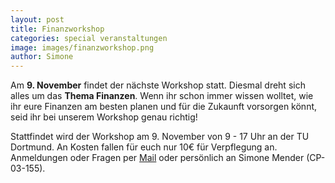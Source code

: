 ```yaml
---
layout: post
title: Finanzworkshop
categories: special veranstaltungen
image: images/finanzworkshop.png
author: Simone
---
```


Am **9. November** findet der nächste Workshop statt. Diesmal dreht sich alles um das **Thema Finanzen**. 
Wenn ihr schon immer wissen wolltet, wie ihr eure Finanzen am besten planen und für die Zukaunft vorsorgen könnt, seid ihr bei unserem Workshop genau richtig!

Stattfindet wird der Workshop am 9. November von 9 - 17 Uhr an der TU Dortmund.
An Kosten fallen für euch nur 10€ für Verpflegung an.
Anmeldungen oder Fragen per [Mail](mailto:workshop@pep-dortmund.org) oder persönlich an Simone Mender (CP-03-155).

	
